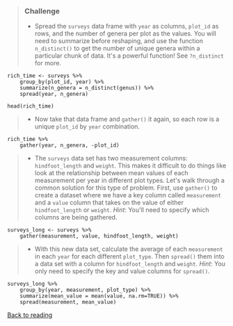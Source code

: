 > ### Challenge
>
> -   Spread the `surveys` data frame with `year` as columns, `plot_id`
>     as rows, and the number of genera per plot as the values. You will
>     need to summarize before reshaping, and use the function
>     `n_distinct()` to get the number of unique genera within a
>     particular chunk of data. It's a powerful function! See
>     `?n_distinct` for more.

``` {.r}
rich_time <- surveys %>%
    group_by(plot_id, year) %>%
    summarize(n_genera = n_distinct(genus)) %>%
    spread(year, n_genera)

head(rich_time)
```

> -   Now take that data frame and `gather()` it again, so each row is a
>     unique `plot_id` by `year` combination.

``` {.r}
rich_time %>%
    gather(year, n_genera, -plot_id)
```

> -   The `surveys` data set has two measurement columns:
>     `hindfoot_length` and `weight`. This makes it difficult to do
>     things like look at the relationship between mean values of each
>     measurement per year in different plot types. Let's walk through a
>     common solution for this type of problem. First, use `gather()` to
>     create a dataset where we have a key column called `measurement`
>     and a `value` column that takes on the value of either
>     `hindfoot_length` or `weight`. *Hint*: You'll need to specify
>     which columns are being gathered.

``` {.r}
surveys_long <- surveys %>%
    gather(measurement, value, hindfoot_length, weight)
```

> -   With this new data set, calculate the average of each
>     `measurement` in each `year` for each different `plot_type`. Then
>     `spread()` them into a data set with a column for
>     `hindfoot_length` and `weight`. *Hint*: You only need to specify
>     the key and value columns for `spread()`.

``` {.r}
surveys_long %>%
    group_by(year, measurement, plot_type) %>%
    summarize(mean_value = mean(value, na.rm=TRUE)) %>%
    spread(measurement, mean_value)
```

[Back to reading](../../R-03-dplyr)
